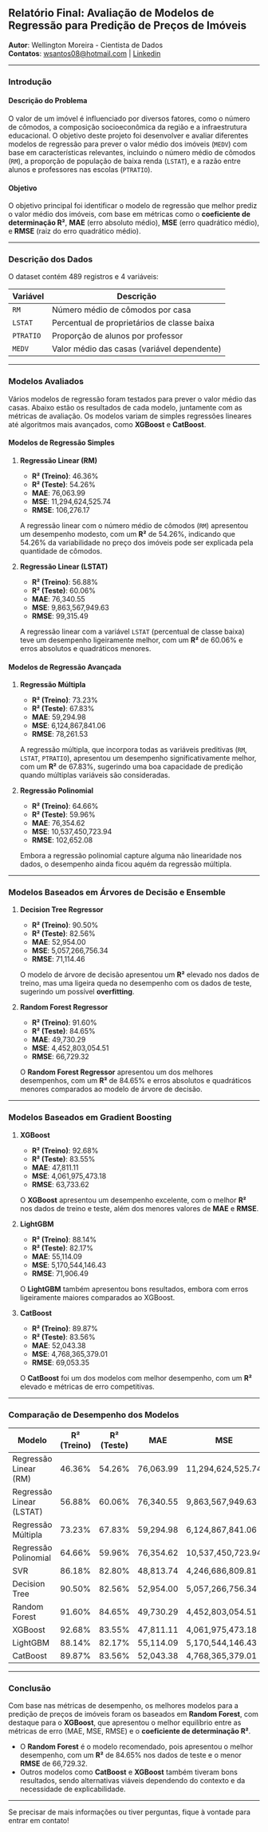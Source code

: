 ## **Relatório Final: Avaliação de Modelos de Regressão para Predição de Preços de Imóveis**

**Autor**: Wellington Moreira - Cientista de Dados  
**Contatos**: wsantos08@hotmail.com | [Linkedin](https://www.linkedin.com/in/wellington-moreira-santos/)

---

### **Introdução**

#### **Descrição do Problema**
O valor de um imóvel é influenciado por diversos fatores, como o número de cômodos, a composição socioeconômica da região e a infraestrutura educacional. O objetivo deste projeto foi desenvolver e avaliar diferentes modelos de regressão para prever o valor médio dos imóveis (`MEDV`) com base em características relevantes, incluindo o número médio de cômodos (`RM`), a proporção de população de baixa renda (`LSTAT`), e a razão entre alunos e professores nas escolas (`PTRATIO`).

#### **Objetivo**
O objetivo principal foi identificar o modelo de regressão que melhor prediz o valor médio dos imóveis, com base em métricas como o **coeficiente de determinação R²**, **MAE** (erro absoluto médio), **MSE** (erro quadrático médio), e **RMSE** (raiz do erro quadrático médio).

---

### **Descrição dos Dados**

O dataset contém 489 registros e 4 variáveis:

| Variável  | Descrição                                                    |
|-----------|--------------------------------------------------------------|
| `RM`      | Número médio de cômodos por casa                              |
| `LSTAT`   | Percentual de proprietários de classe baixa                   |
| `PTRATIO` | Proporção de alunos por professor                             |
| `MEDV`    | Valor médio das casas (variável dependente)                   |

---

### **Modelos Avaliados**

Vários modelos de regressão foram testados para prever o valor médio das casas. Abaixo estão os resultados de cada modelo, juntamente com as métricas de avaliação. Os modelos variam de simples regressões lineares até algoritmos mais avançados, como **XGBoost** e **CatBoost**.

#### **Modelos de Regressão Simples**

1. **Regressão Linear (RM)**
   - **R² (Treino)**: 46.36%
   - **R² (Teste)**: 54.26%
   - **MAE**: 76,063.99
   - **MSE**: 11,294,624,525.74
   - **RMSE**: 106,276.17

   A regressão linear com o número médio de cômodos (`RM`) apresentou um desempenho modesto, com um **R²** de 54.26%, indicando que 54.26% da variabilidade no preço dos imóveis pode ser explicada pela quantidade de cômodos.

2. **Regressão Linear (LSTAT)**
   - **R² (Treino)**: 56.88%
   - **R² (Teste)**: 60.06%
   - **MAE**: 76,340.55
   - **MSE**: 9,863,567,949.63
   - **RMSE**: 99,315.49

   A regressão linear com a variável `LSTAT` (percentual de classe baixa) teve um desempenho ligeiramente melhor, com um **R²** de 60.06% e erros absolutos e quadráticos menores.

#### **Modelos de Regressão Avançada**

1. **Regressão Múltipla**
   - **R² (Treino)**: 73.23%
   - **R² (Teste)**: 67.83%
   - **MAE**: 59,294.98
   - **MSE**: 6,124,867,841.06
   - **RMSE**: 78,261.53

   A regressão múltipla, que incorpora todas as variáveis preditivas (`RM`, `LSTAT`, `PTRATIO`), apresentou um desempenho significativamente melhor, com um **R²** de 67.83%, sugerindo uma boa capacidade de predição quando múltiplas variáveis são consideradas.

2. **Regressão Polinomial**
   - **R² (Treino)**: 64.66%
   - **R² (Teste)**: 59.96%
   - **MAE**: 76,354.62
   - **MSE**: 10,537,450,723.94
   - **RMSE**: 102,652.08

   Embora a regressão polinomial capture alguma não linearidade nos dados, o desempenho ainda ficou aquém da regressão múltipla.

---

### **Modelos Baseados em Árvores de Decisão e Ensemble**

1. **Decision Tree Regressor**
   - **R² (Treino)**: 90.50%
   - **R² (Teste)**: 82.56%
   - **MAE**: 52,954.00
   - **MSE**: 5,057,266,756.34
   - **RMSE**: 71,114.46

   O modelo de árvore de decisão apresentou um **R²** elevado nos dados de treino, mas uma ligeira queda no desempenho com os dados de teste, sugerindo um possível **overfitting**.

2. **Random Forest Regressor**
   - **R² (Treino)**: 91.60%
   - **R² (Teste)**: 84.65%
   - **MAE**: 49,730.29
   - **MSE**: 4,452,803,054.51
   - **RMSE**: 66,729.32

   O **Random Forest Regressor** apresentou um dos melhores desempenhos, com um **R²** de 84.65% e erros absolutos e quadráticos menores comparados ao modelo de árvore de decisão.

---

### **Modelos Baseados em Gradient Boosting**

1. **XGBoost**
   - **R² (Treino)**: 92.68%
   - **R² (Teste)**: 83.55%
   - **MAE**: 47,811.11
   - **MSE**: 4,061,975,473.18
   - **RMSE**: 63,733.62

   O **XGBoost** apresentou um desempenho excelente, com o melhor **R²** nos dados de treino e teste, além dos menores valores de **MAE** e **RMSE**.

2. **LightGBM**
   - **R² (Treino)**: 88.14%
   - **R² (Teste)**: 82.17%
   - **MAE**: 55,114.09
   - **MSE**: 5,170,544,146.43
   - **RMSE**: 71,906.49

   O **LightGBM** também apresentou bons resultados, embora com erros ligeiramente maiores comparados ao XGBoost.

3. **CatBoost**
   - **R² (Treino)**: 89.87%
   - **R² (Teste)**: 83.56%
   - **MAE**: 52,043.38
   - **MSE**: 4,768,365,379.01
   - **RMSE**: 69,053.35

   O **CatBoost** foi um dos modelos com melhor desempenho, com um **R²** elevado e métricas de erro competitivas.

---

### **Comparação de Desempenho dos Modelos**

| Modelo                    | R² (Treino) | R² (Teste) | MAE      | MSE            | RMSE      |
|---------------------------|-------------|------------|----------|----------------|-----------|
| Regressão Linear (RM)      | 46.36%      | 54.26%     | 76,063.99| 11,294,624,525.74 | 106,276.17 |
| Regressão Linear (LSTAT)   | 56.88%      | 60.06%     | 76,340.55| 9,863,567,949.63  | 99,315.49  |
| Regressão Múltipla         | 73.23%      | 67.83%     | 59,294.98| 6,124,867,841.06  | 78,261.53  |
| Regressão Polinomial       | 64.66%      | 59.96%     | 76,354.62| 10,537,450,723.94 | 102,652.08 |
| SVR                        | 86.18%      | 82.80%     | 48,813.74| 4,246,686,809.81  | 65,166.60  |
| Decision Tree              | 90.50%      | 82.56%     | 52,954.00| 5,057,266,756.34  | 71,114.46  |
| Random Forest              | 91.60%      | 84.65%     | 49,730.29| 4,452,803,054.51  | 66,729.32  |
| XGBoost                    | 92.68%      | 83.55%     | 47,811.11| 4,061,975,473.18  | 63,733.62  |
| LightGBM                   | 88.14%      | 82.17%     | 55,114.09| 5,170,544,146.43  | 71,906.49  |
| CatBoost                   | 89.87%      | 83.56%     | 52,043.38| 4,768,365,379.01  | 69,053.35  |

---

### **Conclusão**

Com base nas métricas de desempenho, os melhores modelos para a predição de preços de imóveis foram os baseados em **Random Forest**, com destaque para o **XGBoost**, que apresentou o melhor equilíbrio entre as métricas de erro (MAE, MSE, RMSE) e o **coeficiente de determinação R²**.

- O **Random Forest** é o modelo recomendado, pois apresentou o melhor desempenho, com um **R²** de 84.65% nos dados de teste e o menor **RMSE** de 66,729.32.
- Outros modelos como **CatBoost** e **XGBoost** também tiveram bons resultados, sendo alternativas viáveis dependendo do contexto e da necessidade de explicabilidade.

---

Se precisar de mais informações ou tiver perguntas, fique à vontade para entrar em contato!